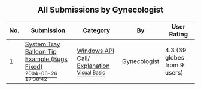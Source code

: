 ﻿<div align="center">

## All Submissions by Gynecologist

</div>

No.  | Submission | Category | By   | User Rating
---- | ---------- | -------- | ---- | -----------
1 | [System Tray Balloon Tip Example \(Bugs Fixed\)<br /><sup>2004-06-26 17:38:42</sup>](https://github.com/Planet-Source-Code/gynecologist-system-tray-balloon-tip-example-bugs-fixed__1-54577) | [Windows API Call/ Explanation<br /><sup>Visual Basic</sup>](../ByCategory/windows-api-call-explanation__1-39.md) | Gynecologist | 4.3 (39 globes from 9 users)

